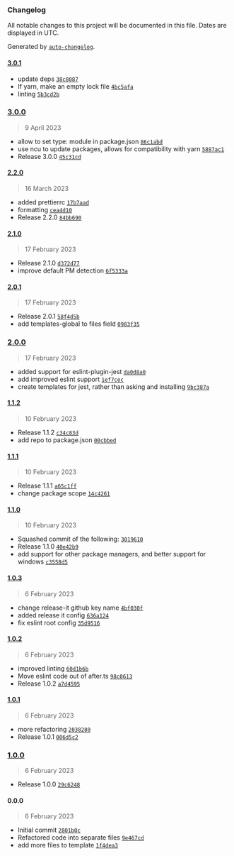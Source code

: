 ### Changelog

All notable changes to this project will be documented in this file. Dates are displayed in UTC.

Generated by [`auto-changelog`](https://github.com/CookPete/auto-changelog).

#### [3.0.1](https://github.com/aarondill/create-ts/compare/3.0.0...3.0.1)

- update deps [`38c8087`](https://github.com/aarondill/create-ts/commit/38c8087fa16fffc80cb48e85cea499d6c953f8c1)
- If yarn, make an empty lock file [`4bc5afa`](https://github.com/aarondill/create-ts/commit/4bc5afa8f18787d908a0f12f4d4e2f22b0915266)
- linting [`5b3cd2b`](https://github.com/aarondill/create-ts/commit/5b3cd2b20f062521e95dd705805ddc9700108daf)

### [3.0.0](https://github.com/aarondill/create-ts/compare/2.2.0...3.0.0)

> 9 April 2023

- allow to set type: module in package.json [`86c1abd`](https://github.com/aarondill/create-ts/commit/86c1abda26353e7f8a650e5aa84a287d839b27ce)
- use ncu to update packages, allows for compatibility with yarn [`5887ac1`](https://github.com/aarondill/create-ts/commit/5887ac1e3d9ead1c9968ffb6f036975cb0b8132a)
- Release 3.0.0 [`45c31cd`](https://github.com/aarondill/create-ts/commit/45c31cde7280b93e7208643b0ce30acef1bb6fd0)

#### [2.2.0](https://github.com/aarondill/create-ts/compare/2.1.0...2.2.0)

> 16 March 2023

- added prettierrc [`17b7aad`](https://github.com/aarondill/create-ts/commit/17b7aadbdb8868785f1c66e205badd4c01faf134)
- formatting [`cea4d10`](https://github.com/aarondill/create-ts/commit/cea4d10a4c6e208ab70d57a2f058acbc788ef07d)
- Release 2.2.0 [`84bb690`](https://github.com/aarondill/create-ts/commit/84bb6907880b08b34d91e9f23f087adee41b108b)

#### [2.1.0](https://github.com/aarondill/create-ts/compare/2.0.1...2.1.0)

> 17 February 2023

- Release 2.1.0 [`d372d77`](https://github.com/aarondill/create-ts/commit/d372d77f76f40b94b88020ebcbb1668016390561)
- improve default PM detection [`6f5333a`](https://github.com/aarondill/create-ts/commit/6f5333a5650bb45f12604214f2a869626b8297ea)

#### [2.0.1](https://github.com/aarondill/create-ts/compare/2.0.0...2.0.1)

> 17 February 2023

- Release 2.0.1 [`58f4d5b`](https://github.com/aarondill/create-ts/commit/58f4d5b74ffa09c6375f70c183e0a782306c76f6)
- add templates-global to files field [`0983f35`](https://github.com/aarondill/create-ts/commit/0983f35545d26cd9c917d85f0d679cc00e56ed8f)

### [2.0.0](https://github.com/aarondill/create-ts/compare/1.1.2...2.0.0)

> 17 February 2023

- added support for eslint-plugin-jest [`da0d8a0`](https://github.com/aarondill/create-ts/commit/da0d8a0e44cb53bc03aadb84a978704e8d0bfac6)
- add improved eslint support [`1ef7cec`](https://github.com/aarondill/create-ts/commit/1ef7cec31f8634875cea05dd9510a2f28975dc7a)
- create templates for jest, rather than asking and installing [`9bc387a`](https://github.com/aarondill/create-ts/commit/9bc387a4dab4588dabd5ebc9104db3b2492ac1a8)

#### [1.1.2](https://github.com/aarondill/create-ts/compare/1.1.1...1.1.2)

> 10 February 2023

- Release 1.1.2 [`c34c83d`](https://github.com/aarondill/create-ts/commit/c34c83db18b55b58c4bd38c61165e529b739eb26)
- add repo to package.json [`00cbbed`](https://github.com/aarondill/create-ts/commit/00cbbed51d7e7275c3779b01170507cc2ed77f6f)

#### [1.1.1](https://github.com/aarondill/create-ts/compare/1.1.0...1.1.1)

> 10 February 2023

- Release 1.1.1 [`a65c1ff`](https://github.com/aarondill/create-ts/commit/a65c1ff0c42c810633ceeeba3f7c42d840cf5629)
- change package scope [`14c4261`](https://github.com/aarondill/create-ts/commit/14c4261877f4c9310cb873c957d2b9dce20aa406)

#### [1.1.0](https://github.com/aarondill/create-ts/compare/1.0.3...1.1.0)

> 10 February 2023

- Squashed commit of the following: [`3019610`](https://github.com/aarondill/create-ts/commit/3019610c68b306dcb711e45452045057832baebf)
- Release 1.1.0 [`40e42b9`](https://github.com/aarondill/create-ts/commit/40e42b9cb296ef1746cedc4a3a4870e2d4d24a28)
- add support for other package managers, and better support for windows [`c3558d5`](https://github.com/aarondill/create-ts/commit/c3558d55786e9d949577148dd49ef67aaacc54f4)

#### [1.0.3](https://github.com/aarondill/create-ts/compare/1.0.2...1.0.3)

> 6 February 2023

- change release-it github key name [`4bf030f`](https://github.com/aarondill/create-ts/commit/4bf030f48eb60d4ec82b80bd23183e334bd15c00)
- added release it config [`636a124`](https://github.com/aarondill/create-ts/commit/636a124cf57035990f14090060fdb38a461f1a57)
- fix eslint root config [`35d9516`](https://github.com/aarondill/create-ts/commit/35d9516d68f493101279d82746cf05db6d968fa2)

#### [1.0.2](https://github.com/aarondill/create-ts/compare/1.0.1...1.0.2)

> 6 February 2023

- improved linting [`60d1b6b`](https://github.com/aarondill/create-ts/commit/60d1b6b42ce44aed7caac15cc7005189cd0136c4)
- Move eslint code out of after.ts [`98c0613`](https://github.com/aarondill/create-ts/commit/98c0613ee5c3014b5652cd870b263eb187b3cf80)
- Release 1.0.2 [`a7d4595`](https://github.com/aarondill/create-ts/commit/a7d45953aa7b12ddc1a9611ff6cc2f2739715868)

#### [1.0.1](https://github.com/aarondill/create-ts/compare/1.0.0...1.0.1)

> 6 February 2023

- more refactoring [`2038280`](https://github.com/aarondill/create-ts/commit/2038280b4f990a59a70665fc5cb83bcf91c69c26)
- Release 1.0.1 [`006d5c2`](https://github.com/aarondill/create-ts/commit/006d5c257f12da782083511300153430ed72a3ed)

### [1.0.0](https://github.com/aarondill/create-ts/compare/0.0.0...1.0.0)

> 6 February 2023

- Release 1.0.0 [`29c6248`](https://github.com/aarondill/create-ts/commit/29c62485ccaf0dcc8897507789c8154ab977b493)

#### 0.0.0

> 6 February 2023

- Initial commit [`2801b0c`](https://github.com/aarondill/create-ts/commit/2801b0c583755db9f9d91309abed41f03cc0ad82)
- Refactored code into separate files [`9e467cd`](https://github.com/aarondill/create-ts/commit/9e467cd254de6cd99d206c60ad400cd78e0291dd)
- add more files to template [`1f4dea3`](https://github.com/aarondill/create-ts/commit/1f4dea3587dfcb90dde87625c3a93a60ce2110d1)
